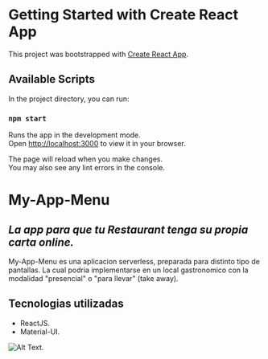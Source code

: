 # Getting Started with Create React App

This project was bootstrapped with [Create React App](https://github.com/facebook/create-react-app).


## Available Scripts

In the project directory, you can run:

### `npm start`

Runs the app in the development mode.\
Open [http://localhost:3000](http://localhost:3000) to view it in your browser.

The page will reload when you make changes.\
You may also see any lint errors in the console.

# My-App-Menu
## _La app para que tu Restaurant tenga su propia carta online._

My-App-Menu es una aplicacion serverless, preparada para distinto tipo de pantallas. La cual podria implementarse en un local gastronomico con la modalidad "presencial" o "para llevar" (take away).

## Tecnologias utilizadas
- ReactJS.
- Material-UI.


![Alt Text](./src/assets/2023-02-03-15-58-00.gif).